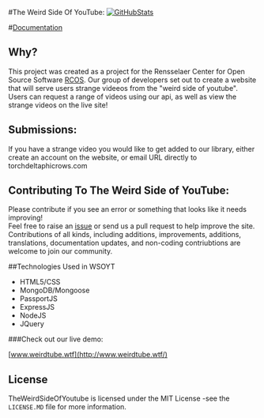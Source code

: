 #The Weird Side Of YouTube: [![GitHubStats](https://img.shields.io/badge/github-stats-brightgreen.svg)](http://githubstats.com/mmetro/WeirdSideofYouTube)  


#[Documentation](https://github.com/mmetro/WeirdSideofYouTube/wiki)


Why?
----------
This project was created as a project for the Rensselaer Center for Open Source Software [RCOS](https://rcos.io/). Our group of developers set out to create a website that will serve users strange videeos from the "weird side of youtube". Users can request a range of videos using our api, as well as view the strange videos on the live site!

Submissions:  
----------  
If you have a strange video you would like to get added to our library, either create an account on the website, or email URL directly to torch<at>deltaphicrows.com

Contributing To The Weird Side of YouTube:       
----------  
Please contribute if you see an error or something that looks like it needs improving!   
Feel free to raise an [issue](https://github.com/ametrocavich/WeirdSideofYouTube/issues) or send us a pull request to help improve the site. Contributions of all kinds, including additions, improvements, additions, translations, documentation updates, and non-coding contriubtions are welcome to join our community.      

##Technologies Used in WSOYT   
  * HTML5/CSS
  * MongoDB/Mongoose
  * PassportJS
  * ExpressJS
  * NodeJS
  * JQuery

###Check out our live demo:   

[www.weirdtube.wtf](http://www.weirdtube.wtf/)

License  
----------
TheWeirdSideOfYoutube is licensed under the MIT License -see the `LICENSE.MD` file for more information.
